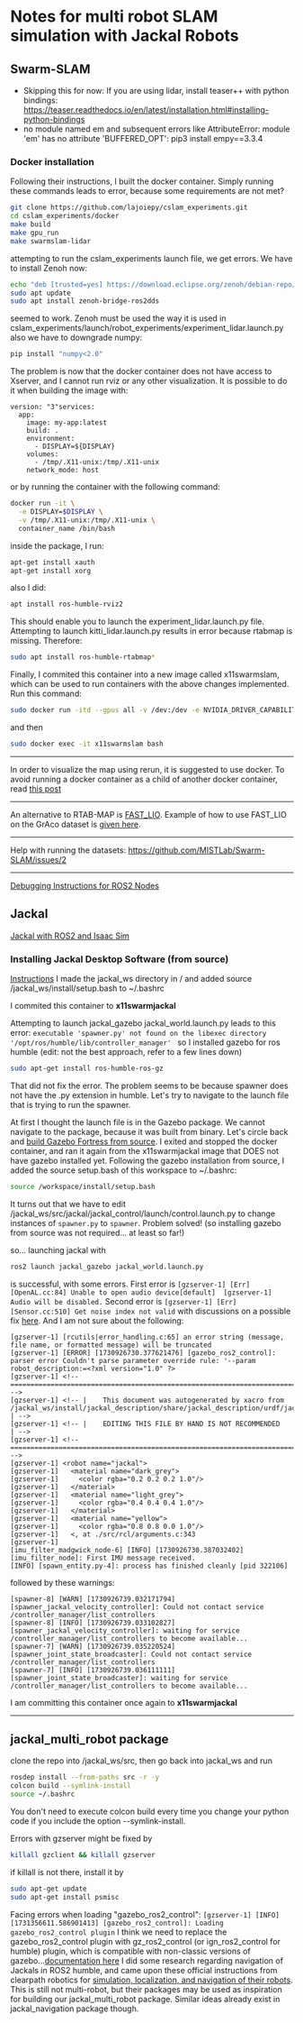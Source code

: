 # Notes for multi robot SLAM simulation with Jackal Robots

## Swarm-SLAM

- Skipping this for now:
    If you are using lidar, install teaser++ with python bindings: https://teaser.readthedocs.io/en/latest/installation.html#installing-python-bindings
- no module named em and subsequent errors like AttributeError: module 'em' has no attribute 'BUFFERED_OPT':
     pip3 install empy==3.3.4

### Docker installation
Following their instructions, I built the docker container. Simply running these commands leads to error, because some requirements are not met?
```bash 
git clone https://github.com/lajoiepy/cslam_experiments.git
cd cslam_experiments/docker
make build
make gpu_run
make swarmslam-lidar
```

attempting to run the cslam_experiments launch file, we get errors. We have to install Zenoh now:
```bash
echo "deb [trusted=yes] https://download.eclipse.org/zenoh/debian-repo/ /" | sudo tee -a /etc/apt/sources.list > /dev/null
sudo apt update 
sudo apt install zenoh-bridge-ros2dds
```
seemed to work. Zenoh must be used the way it is used in cslam_experiments/launch/robot_experiments/experiment_lidar.launch.py
also we have to downgrade numpy:
```bash
pip install "numpy<2.0"
```

The problem is now that the docker container does not have access to Xserver, and I cannot run rviz or any other visualization. It is possible to do it when building the image with:
```
version: "3"services:
  app:
    image: my-app:latest
    build: .
    environment:
      - DISPLAY=${DISPLAY}
    volumes:
      - /tmp/.X11-unix:/tmp/.X11-unix
    network_mode: host
```
or by running the container with the following command:
```bash
docker run -it \
  -e DISPLAY=$DISPLAY \
  -v /tmp/.X11-unix:/tmp/.X11-unix \
  container_name /bin/bash
```
inside the package, I run:
```bash
apt-get install xauth 
apt-get install xorg
```
also I did:
```bash
apt install ros-humble-rviz2
```
This should enable you to launch the experiment_lidar.launch.py file.
Attempting to launch kitti_lidar.launch.py results in error because rtabmap is missing. Therefore:
```bash
sudo apt install ros-humble-rtabmap*
```

Finally, I commited this container into a new image called x11swarmslam, which can be used to run containers with the above changes implemented. Run this command:
```bash
sudo docker run -itd --gpus all -v /dev:/dev -e NVIDIA_DRIVER_CAPABILITIES=all --rm --ipc host --net host --pid host --name x11swarmslam x11swarmslam
```
and then
```bash
sudo docker exec -it x11swarmslam bash
```

----

In order to visualize the map using rerun, it is suggested to use docker. To avoid running a docker container as a child of another docker container, read [this post](https://stackoverflow.com/questions/27879713/is-it-ok-to-run-docker-from-inside-docker)

----
An alternative to RTAB-MAP is [FAST_LIO](https://github.com/hku-mars/FAST_LIO). Example of how to use FAST_LIO on the GrAco dataset is [given here](https://github.com/MISTLab/Swarm-SLAM/issues/49#issuecomment-2339632442).

----
Help with running the datasets:
https://github.com/MISTLab/Swarm-SLAM/issues/2


----
[Debugging Instructions for ROS2 Nodes](https://gist.github.com/JADC362/a4425c2d05cdaadaaa71b697b674425f)

## Jackal
[Jackal with ROS2 and Isaac Sim](https://forums.developer.nvidia.com/t/how-to-drive-clearpath-jackal-via-ros2-messages-in-isaac-sim/275907)

### Installing Jackal Desktop Software (from source)
[Instructions](https://clearpathrobotics.com/assets/guides/foxy/jackal/JackalInstallDesktopSoftware.html)
I made the jackal_ws directory in /
and added source /jackal_ws/install/setup.bash to ~/.bashrc

I commited this container to **x11swarmjackal**

Attempting to launch jackal_gazebo jackal_world.launch.py leads to this error:
``` executable 'spawner.py' not found on the libexec directory '/opt/ros/humble/lib/controller_manager'  ```
so I installed gazebo for ros humble (edit: not the best approach, refer to a few lines down) 
```bash
sudo apt-get install ros-humble-ros-gz
```
That did not fix the error. The problem seems to be because spawner does not have the .py extension in humble. Let's try to navigate to the launch file that is trying to run the spawner.
<!-- First install colcon-cd to enable navigation to ros2 folder directories: (edit: not used)
```bash
sudo apt install python3-colcon-cd
source /usr/share/colcon_cd/function/colcon_cd.sh
``` -->
At first I thought the launch file is in the Gazebo package. We cannot navigate to the package, because it was built from binary. Let's circle back and [build Gazebo Fortress from source](https://gazebosim.org/docs/fortress/install_ubuntu_src/). I exited and stopped the docker container, and ran it again from the x11swarmjackal image that DOES not have gazebo installed yet.
Following the gazebo installation from source, I added the source setup.bash of this workspace to ~/.bashrc:
```bash
source /workspace/install/setup.bash
```
It turns out that we have to edit /jackal_ws/src/jackal/jackal_control/launch/control.launch.py to change instances of ``` spawner.py ``` to ``` spawner ```. Problem solved! (so installing gazebo from source was not required... at least so far!)

so... launching jackal with
```bash
ros2 launch jackal_gazebo jackal_world.launch.py
```
is successful, with some errors. First error is ``` [gzserver-1] [Err] [OpenAL.cc:84] Unable to open audio device[default] 
[gzserver-1]  Audio will be disabled. ```
Second error is ``` [gzserver-1] [Err] [Sensor.cc:510] Get noise index not valid ``` with discussions on a possible fix [here](https://github.com/ros-simulation/gazebo_ros_pkgs/issues/799). And I am not sure about the following:
```
[gzserver-1] [rcutils|error_handling.c:65] an error string (message, file name, or formatted message) will be truncated
[gzserver-1] [ERROR] [1730926730.377621476] [gazebo_ros2_control]: parser error Couldn't parse parameter override rule: '--param robot_description:=<?xml version="1.0" ?>
[gzserver-1] <!-- =================================================================================== -->
[gzserver-1] <!-- |    This document was autogenerated by xacro from /jackal_ws/install/jackal_description/share/jackal_description/urdf/jackal.urdf.xacro | -->
[gzserver-1] <!-- |    EDITING THIS FILE BY HAND IS NOT RECOMMENDED                                 | -->
[gzserver-1] <!-- =================================================================================== -->
[gzserver-1] <robot name="jackal">
[gzserver-1]   <material name="dark_grey">
[gzserver-1]     <color rgba="0.2 0.2 0.2 1.0"/>
[gzserver-1]   </material>
[gzserver-1]   <material name="light_grey">
[gzserver-1]     <color rgba="0.4 0.4 0.4 1.0"/>
[gzserver-1]   </material>
[gzserver-1]   <material name="yellow">
[gzserver-1]     <color rgba="0.8 0.8 0.0 1.0"/>
[gzserver-1]   <, at ./src/rcl/arguments.c:343
[gzserver-1] 
[imu_filter_madgwick_node-6] [INFO] [1730926730.387032402] [imu_filter_node]: First IMU message received.
[INFO] [spawn_entity.py-4]: process has finished cleanly [pid 322106]
```
followed by these warnings:
```
[spawner-8] [WARN] [1730926739.032171794] [spawner_jackal_velocity_controller]: Could not contact service /controller_manager/list_controllers
[spawner-8] [INFO] [1730926739.033102827] [spawner_jackal_velocity_controller]: waiting for service /controller_manager/list_controllers to become available...
[spawner-7] [WARN] [1730926739.035220524] [spawner_joint_state_broadcaster]: Could not contact service /controller_manager/list_controllers
[spawner-7] [INFO] [1730926739.036111111] [spawner_joint_state_broadcaster]: waiting for service /controller_manager/list_controllers to become available...
```
I am committing this container once again to **x11swarmjackal**

---
## jackal_multi_robot package

clone the repo into /jackal_ws/src, then go back into jackal_ws and run
```bash
rosdep install --from-paths src -r -y
colcon build --symlink-install
source ~/.bashrc
```
You don't need to execute colcon build every time you change your python code if you include the option --symlink-install.

Errors with gzserver might be fixed by
```bash
killall gzclient && killall gzserver
```
if killall is not there, install it by
```bash 
sudo apt-get update
sudo apt-get install psmisc
```
Facing errors when loading "gazebo_ros2_control":
``` [gzserver-1] [INFO] [1731356611.586901413] [gazebo_ros2_control]: Loading gazebo_ros2_control plugin ```
I think we need to replace the gazebo_ros2_control plugin with gz_ros2_control (or ign_ros2_control for humble) plugin, which is compatible with non-classic versions of gazebo...[documentation here](https://github.com/ros-controls/gz_ros2_control/blob/humble/doc/index.rst)
I did some research regarding navigation of Jackals in ROS2 humble, and came upon these official instructions from clearpath robotics for [simulation, localization, and navigation of their robots](https://docs.clearpathrobotics.com/docs/ros/tutorials/navigation_demos/nav2). This is still not multi-robot, but their packages may be used as inspiration for building our jackal_multi_robot package. Similar ideas already exist in jackal_navigation package though.